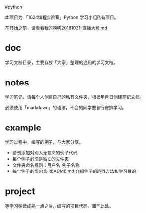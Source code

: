 #python

本项目为 「1024编程实验室」Python 学习小组私有项目。

在开始之前，请看看我的唠叨[20181031-直播大纲.md](./20181031-直播大纲.md)

# doc 

学习文档目录，主要存放「大家」整理的通用的学习文档。

# notes

学习笔记，请每个人创建自己的私有文件夹，根据年月日创建笔记文档。

必须使用「markdown」的语法，不会的同学要自行安排学习。

# example

学习过程中，编写的例子，与大家分享。

- 请勿添加对别人无意义的例子代码
- 每个例子必须是独立的文件夹
- 文件夹命名规则：用户名_例子名称
- 每个例子必须包含 README.md 介绍例子的运行方法和学习目的

# project

等学习稍微成熟一点之后，编写的项目代码，置于此处。